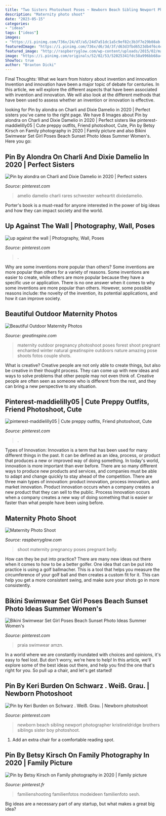 ```yaml
---
title: "Two Sisters Photoshoot Poses ~ Newborn Beach Sibling Newport Photographer Kristineldridge Brothers Siblings Sister Boy Photoshoot"
description: "Maternity photo shoot"
date: "2023-05-15"
categories:
- "ideas"
tags: ["ideas"]
images:
- "https://i.pinimg.com/736x/24/d7/a5/24d7a51dc1a5c9ef82c3b3f7e29b08ab.jpg"
featuredImage: "https://i.pinimg.com/736x/d6/3d/3f/d63d3fbd6523db4f6c4cd4251a0bbd73.jpg"
featured_image: "http://raspberryglow.com/wp-content/uploads/2015/02/maternity-photo-shoot-2.jpg"
image: "https://i.pinimg.com/originals/52/02/53/52025341fdc58a996bb68a4a7af2a22b.jpg"
ShowToc: true
author: "Braxton Dicki"
---
```



Final Thoughts: What we learn from history about invention and innovation
Invention and innovation have been a major topic of debate for centuries. In this article, we will explore the different aspects that have been associated with invention and innovation. We will also look at the different methods that have been used to assess whether an invention or innovation is effective.

	

		
looking for Pin by alondra on Charli and Dixie Damelio in 2020 | Perfect sisters you've came to the right page. We have 8 Images about Pin by alondra on Charli and Dixie Damelio in 2020 | Perfect sisters like pinterest-maddielilly05 | Cute preppy outfits, Friend photoshoot, Cute, Pin by Betsy Kirsch on Family photography in 2020 | Family picture and also Bikini Swimwear Set Girl Poses Beach Sunset Photo Ideas Summer Women&#039;s. Here you go:
		
    
## Pin By Alondra On Charli And Dixie Damelio In 2020 | Perfect Sisters

<img loading=lazy src="https://i.pinimg.com/736x/24/d7/a5/24d7a51dc1a5c9ef82c3b3f7e29b08ab.jpg" onerror="this.onerror=null;this.src='https://tse2.mm.bing.net/th?id=OIP.d1p8jANeJLWx8nzAH0zMrgHaI5&amp;pid=15.1';" alt="Pin by alondra on Charli and Dixie Damelio in 2020 | Perfect sisters">

_Source: pinterest.com_

>amelio damelio charli rares schwester weheartit dixiedamelio. 

	

Porter's book is a must-read for anyone interested in the power of big ideas and how they can impact society and the world.

    
## Up Against The Wall | Photography, Wall, Poses

<img loading=lazy src="https://i.pinimg.com/736x/8f/56/62/8f566250ab4a0eba0e60427d8033e80b.jpg" onerror="this.onerror=null;this.src='https://tse1.mm.bing.net/th?id=OIP.cjecTX5XdBv-mVEmtvhZ5gHaLF&amp;pid=15.1';" alt="up against the wall | Photography, Wall, Poses">

_Source: pinterest.com_

>. 

	

Why are some inventions more popular than others?
Some inventions are more popular than others for a variety of reasons. Some inventions are easier to create, while others are more popular because they have a specific use or application. There is no one answer when it comes to why some inventions are more popular than others. However, some possible reasons include: the novelty of the invention, its potential applications, and how it can improve society.

    
## Beautiful Outdoor Maternity Photos

<img loading=lazy src="https://greatinspire.com/wp-content/uploads/2016/05/Beautiful-Outdoor-Maternity-Photos-7.jpg" onerror="this.onerror=null;this.src='https://tse3.mm.bing.net/th?id=OIP.3y6fX6I5NfO4r8l8ZFQJYwHaLb&amp;pid=15.1';" alt="Beautiful Outdoor Maternity Photos">

_Source: greatinspire.com_

>maternity outdoor pregnancy photoshoot poses forest shoot pregnant enchanted winter natural greatinspire outdoors nature amazing pose shoots fotos couple shots. 

	

What is creative?
Creative people are not only able to create things, but also be creative in their thought process. They can come up with new ideas and ways to solve problems that other people may not even think of. Creative people are often seen as someone who is different from the rest, and they can bring a new perspective to any situation.

    
## Pinterest-maddielilly05 | Cute Preppy Outfits, Friend Photoshoot, Cute

<img loading=lazy src="https://i.pinimg.com/736x/eb/54/29/eb542926488048230f6f5685e022a228.jpg" onerror="this.onerror=null;this.src='https://tse1.mm.bing.net/th?id=OIP.SxN_W9HWTYD-1h5EWKqRJgHaJ-&amp;pid=15.1';" alt="pinterest-maddielilly05 | Cute preppy outfits, Friend photoshoot, Cute">

_Source: pinterest.com_

>. 

	

Types of Innovation:
Innovation is a term that has been used for many different things in the past. It can be defined as an idea, process, or product that produces a new or improved way of doing something. In today's world, innovation is more important than ever before. There are so many different ways to produce new products and services, and companies must be able to adapt and change quickly to stay ahead of the competition. 
There are three main types of innovation: product innovation, process innovation, and market innovation. Product innovation occurs when a company creates a new product that they can sell to the public. Process Innovation occurs when a company creates a new way of doing something that is easier or faster than what people have been using before.

    
## Maternity Photo Shoot

<img loading=lazy src="http://raspberryglow.com/wp-content/uploads/2015/02/maternity-photo-shoot-2.jpg" onerror="this.onerror=null;this.src='https://tse2.mm.bing.net/th?id=OIP.DF15g-PDX4Nf9164Y_tFDwHaLH&amp;pid=15.1';" alt="Maternity Photo Shoot">

_Source: raspberryglow.com_

>shoot maternity pregnancy poses pregnant belly. 

	

How can they be put into practice?
There are many new ideas out there when it comes to how to be a better golfer. One idea that can be put into practice is using a golf ballmacher. This is a tool that helps you measure the circumference of your golf ball and then creates a custom fit for it. This can help you get a more consistent swing, and make sure your shots go in more consistently.

    
## Bikini Swimwear Set Girl Poses Beach Sunset Photo Ideas Summer Women&#039;s

<img loading=lazy src="https://i.pinimg.com/originals/52/02/53/52025341fdc58a996bb68a4a7af2a22b.jpg" onerror="this.onerror=null;this.src='https://tse1.mm.bing.net/th?id=OIP.A__5rhNXf_ylbDu6-D-55wHaJ4&amp;pid=15.1';" alt="Bikini Swimwear Set Girl Poses Beach Sunset Photo Ideas Summer Women&#039;s">

_Source: pinterest.com_

>praia swimwear amzn. 

	

In a world where we are constantly inundated with choices and opinions, it's easy to feel lost. But don't worry, we're here to help! In this article, we'll explore some of the best ideas out there, and help you find the one that's right for you. So pull up a chair, and let's get started!

    
## Pin By Keri Burden On Schwarz . Weiß. Grau. | Newborn Photoshoot

<img loading=lazy src="https://i.pinimg.com/736x/d6/3d/3f/d63d3fbd6523db4f6c4cd4251a0bbd73.jpg" onerror="this.onerror=null;this.src='https://tse4.mm.bing.net/th?id=OIP.xMvW6pPIYSpbXsfiSDSwpAHaE7&amp;pid=15.1';" alt="Pin by Keri Burden on Schwarz . Weiß. Grau. | Newborn photoshoot">

_Source: pinterest.com_

>newborn beach sibling newport photographer kristineldridge brothers siblings sister boy photoshoot. 

	

1. Add an extra chair for a comfortable reading spot.

    
## Pin By Betsy Kirsch On Family Photography In 2020 | Family Picture

<img loading=lazy src="https://i.pinimg.com/736x/f8/53/45/f85345ae9496e28069a52bf07d76c253.jpg" onerror="this.onerror=null;this.src='https://tse4.mm.bing.net/th?id=OIP.Ce94YB3YVYf3Tmgf2m9KbQHaJL&amp;pid=15.1';" alt="Pin by Betsy Kirsch on Family photography in 2020 | Family picture">

_Source: pinterest.fr_

>familienshooting familienfotos modeideen familienfoto sesh. 

	

Big ideas are a necessary part of any startup, but what makes a great big idea? 

